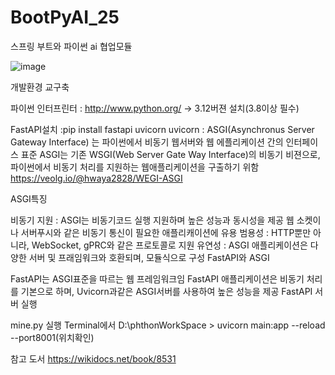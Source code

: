 # BootPyAI_25
스프링 부트와 파이썬 ai 협업모듈

![image](https://github.com/user-attachments/assets/c5b04d4b-d7bf-4b08-adb1-b609ba26dc74)

개발환경 교구축

파이썬 인터프린터 : http://www.python.org/ -> 3.12버젼 설치(3.8이상 필수)

FastAPI설치  :pip install fastapi uvicorn uvicorn : ASGI(Asynchronus Server Gateway Interface) 는 파이썬에서 비동기 웹서버와 웹 에플리케이션 간의
인터페이스 표준 ASGI는 기존 WSGI(Web Server Gate Way Interface)의 비동기 비젼으로, 파이썬에서 비동기 처리를 지원하는 웹애플리케이션을 구출하기 위함 
https://veolg.io/@hwaya2828/WEGI-ASGI

ASGI특징

비동기 지원 : ASGI는 비동기코드 실행 지원하며 높은 성능과 동시성을 제공
웹 소켓이나 서버푸시와 같은 비동기 통신이 필요한 애플리캐이션에 유용
범용성 : HTTP뿐만 아니라, WebSocket, gPRC와 같은 프로토콜로 지원
유연성 : ASGI 애플리케이션은 다양한 서버 및 프래임워크와 호환되며, 모듈식으로 구성
FastAPI와 ASGI

FastAPI는 ASGI표준을 따르는 웹 프레임워크임
FastAPI 애플리케이션은 비동기 처리를 기본으로 하며, Uvicorn과같은 ASGI서버를 사용하여 높은 성능을 제공
FastAPI 서버 실행

mine.py 실행
Terminal에서 D:\phthonWorkSpace > uvicorn main:app --reload --port8001(위치확인) 

참고 도서
https://wikidocs.net/book/8531


